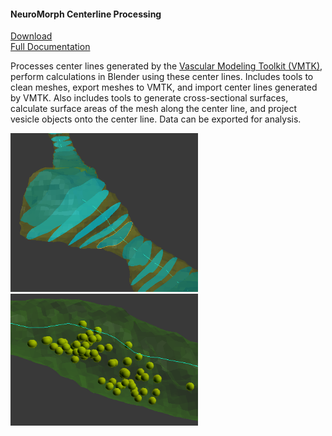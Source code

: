 

#### NeuroMorph Centerline Processing  
[Download](http://raw.githubusercontent.com/ajorstad/NeuroMorph/master/NeuroMorph_CenterLines_CrossSections/NeuroMorph_Centerline_Processing.py)  
[Full Documentation](https://wiki.blender.org/index.php/Extensions:2.6/Py/Scripts/NeuroMorph/Centerline_Tools)

Processes center lines generated by the [Vascular Modeling Toolkit (VMTK)](http://www.vmtk.org/tutorials/Centerlines.html), perform calculations in Blender using these center lines. Includes tools to clean meshes, export meshes to VMTK, and import center lines generated by VMTK. Also includes tools to generate cross-sectional surfaces, calculate surface areas of the mesh along the center line, and project vesicle objects onto the center line. Data can be exported for analysis.

<img src="centerline_crosssections.png" width="300">  <img src="ctrline_vesicles.png" width="300">
